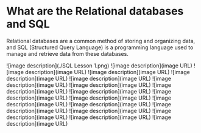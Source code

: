 # What are the Relational databases and SQL
Relational databases are a common method of storing and organizing data,
and SQL (Structured Query Language) is a programming language used to manage and retrieve data from these databases.

![image description](./SQL Lesson 1.png)
![image description](image URL)
![image description](image URL)
![image description](image URL)
![image description](image URL)
![image description](image URL)
![image description](image URL)
![image description](image URL)
![image description](image URL)
![image description](image URL)
![image description](image URL)
![image description](image URL)
![image description](image URL)
![image description](image URL)
![image description](image URL)
![image description](image URL)
![image description](image URL)
![image description](image URL)
![image description](image URL)


